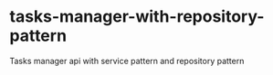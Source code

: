 # tasks-manager-with-repository-pattern
Tasks manager api with service pattern and repository pattern
